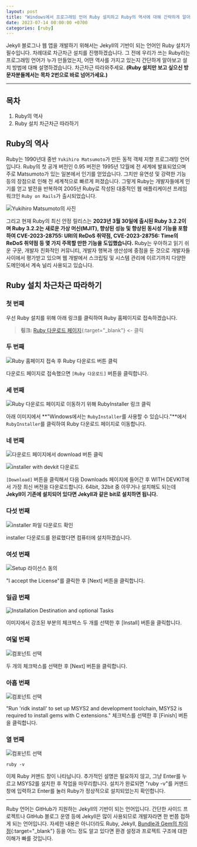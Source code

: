 ```yaml
---
layout: post
title: "Windows에서 프로그래밍 언어 Ruby 설치하고 Ruby의 역사에 대해 간략하게 알아보자"
date: 2023-07-14 00:00:00 +0700
categories: [ruby]
---
```


Jekyll 블로그나 웹 앱을 개발하기 위해서는 Jekyll의 기반이 되는 언어인 Ruby 설치가 필수입니다. 차례대로 차근차근 설치를 진행하겠습니다. 그 전에 우리가 쓰는 Ruby라는 프로그래밍 언어가 누가 만들었는지, 어떤 역사를 가지고 있는지 간단하게 알아보고 설치 방법에 대해 설명하겠습니다. 차근차근 따라와주세요. **(Ruby 설치만 보고 싶으신 방문자분들께서는 목차 2번으로 바로 넘어가세요.)**

---

## 목차
1. Ruby의 역사
2. Ruby 설치 차근차근 따라하기

## Ruby의 역사
Ruby는 1990년대 중반 `Yukihiro Matsumoto`가 만든 동적 객체 지향 프로그래밍 언어입니다. Ruby의 첫 공개 버전인 0.95 버전은 1995년 12월에 전 세계에 발표되었으며 주로 Matsumoto가 있는 일본에서 인기를 얻었습니다. 그치만 유연성 및 강력한 기능 등의 장점으로 인해 전 세계적으로 빠르게 퍼졌습니다. 그렇게 Ruby는 개발자들에게 인기를 얻고 발전을 반복하여 2005년 Ruby로 작성된 대중적인 웹 애플리케이션 프레임워크인 `Ruby on Rails`가 출시되었습니다.

![Yukihiro Matsumoto의 사진](https://raw.githubusercontent.com/moony01/moony01.github.io/master/static/img/_posts/ruby-install/ruby-install-0.jpg)

그리고 현재 Ruby의 최신 안정 릴리스는 **2023년 3월 30일에 출시된 Ruby 3.2.2이며 Ruby 3.2.2는 새로운 가상 머신(MJIT), 향상된 성능 및 향상된 동시성 기능을 포함하여 CVE-2023-28755: URI의 ReDoS 취약점, CVE-2023-28756: Time의 ReDoS 취약점 등 몇 가지 주목할 만한 기능을 도입했습니다.** Ruby는 우아하고 읽기 쉬운 구문, 개발자 친화적인 커뮤니티, 개발자 행복과 생산성에 중점을 둔 것으로 개발자들 사이에서 평가받고 있으며 웹 개발에서 스크립팅 및 시스템 관리에 이르기까지 다양한 도메인에서 계속 널리 사용되고 있습니다.

## Ruby 설치 차근차근 따라하기

### 첫 번째
우선 Ruby 설치를 위해 아래 링크를 클릭하여 Ruby 홈페이지로 접속하겠습니다.

> **링크:** [Ruby 다운로드 페이지](https://www.ruby-lang.org/){:target="_blank"} <- 클릭

### 두 번째
![Ruby 홈페이지 접속 후 Ruby 다운로드 버튼 클릭](https://raw.githubusercontent.com/moony01/moony01.github.io/master/static/img/_posts/ruby-install/ruby-install-1.jpg)

다운로드 페이지로 접속했으면 `[Ruby 다운로드]` 버튼을 클릭합니다.

### 세 번째
![Ruby 다운로드 페이지로 이동하기 위해 RubyInstaller 링크 클릭](https://raw.githubusercontent.com/moony01/moony01.github.io/master/static/img/_posts/ruby-install/ruby-install-2.jpg)

아래 이미지에서 **"Windows에서는 `RubyInstaller`를 사용할 수 있습니다."**에서 `RubyInstaller`를 클릭하여 Ruby 다운로드 페이지로 이동합니다.

### 네 번째
![다운로드 페이지에서 download 버튼 클릭](https://raw.githubusercontent.com/moony01/moony01.github.io/master/static/img/_posts/ruby-install/ruby-install-3.jpg)

![installer with devkit 다운로드](https://raw.githubusercontent.com/moony01/moony01.github.io/master/static/img/_posts/ruby-install/ruby-install-4.jpg)

`[Download]` 버튼을 클릭해서 다음 Downloads 페이지에 들어간 후 WITH DEVKIT에서 가장 최신 버전을 다운로드합니다. 64bit, 32bit 중 아무거나 설치해도 되는데 **Jekyll이 기존에 설치되어 있다면 Jekyll과 같은 bit로 설치하면 됩니다.**

### 다섯 번째
![installer 파일 다운로드 확인](https://raw.githubusercontent.com/moony01/moony01.github.io/master/static/img/_posts/ruby-install/ruby-install-5.jpg)

installer 다운로드를 완료했다면 컴퓨터에 설치하겠습니다.

### 여섯 번째
![Setup 라이선스 동의](https://raw.githubusercontent.com/moony01/moony01.github.io/master/static/img/_posts/ruby-install/ruby-install-6.jpg)

"I accept the License"를 클릭한 후 [Next] 버튼을 클릭합니다.

### 일곱 번째
![Installation Destination and optional Tasks](https://raw.githubusercontent.com/moony01/moony01.github.io/master/static/img/_posts/ruby-install/ruby-install-7.jpg)

이미지에서 강조된 부분의 체크박스 두 개를 선택한 후 [Install] 버튼을 클릭합니다.

### 여덟 번째
![컴포넌트 선택](https://raw.githubusercontent.com/moony01/moony01.github.io/master/static/img/_posts/ruby-install/ruby-install-8.jpg)

두 개의 체크박스를 선택한 후 [Next] 버튼을 클릭합니다.

### 아홉 번째
![컴포넌트 선택](https://raw.githubusercontent.com/moony01/moony01.github.io/master/static/img/_posts/ruby-install/ruby-install-9.jpg)

"Run 'ridk install' to set up MSYS2 and development toolchain, MSYS2 is required to install gems with C extensions." 체크박스를 선택한 후 [Finish] 버튼을 클릭합니다.

### 열 번째
![컴포넌트 선택](https://raw.githubusercontent.com/moony01/moony01.github.io/master/static/img/_posts/ruby-install/ruby-install-10.jpg)

```
ruby -v
```

이제 Ruby 커맨드 창이 나타납니다. 추가적인 설명은 필요하지 않고, 그냥 Enter를 누르고 MSYS2를 설치한 후 작업을 마무리합니다. 설치가 완료되면 "ruby -v"를 커맨드 창에 입력하고 Enter를 눌러 Ruby가 정상적으로 설치되었는지 확인합니다.

---

Ruby 언어는 GitHub가 지원하는 Jekyll의 기반이 되는 언어입니다. 간단한 사이드 프로젝트나 GitHub 블로그 운영 등에 Jekyll은 많이 사용되므로 개발자라면 한 번쯤 접하게 되는 언어입니다. 자세한 내용은 아니더라도 Ruby, Jekyll, [Bundle과 Gem의 차이점](https://mbtichat.info/2023/07/04/difference-between-bundle-gem-explained.html){:target="_blank"} 등을 어느 정도 알고 있다면 환경 설정과 프로젝트 구조에 대한 이해가 빠를 것입니다.
